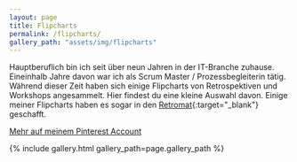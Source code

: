```yaml
---
layout: page
title: Flipcharts
permalink: /flipcharts/
gallery_path: "assets/img/flipcharts"
---
```


Hauptberuflich bin ich seit über neun Jahren in der IT-Branche zuhause.
Eineinhalb Jahre davon war ich als Scrum Master / Prozessbegleiterin tätig.
Während dieser Zeit haben sich einige Flipcharts von Retrospektiven und
Workshops angesammelt. Hier findest du eine kleine Auswahl davon. Einige meiner
Flipcharts haben es sogar in den [Retromat](https://retromat.org/){:target="\_blank"} geschafft.

<a class="button" href="{{ site.data.links.flipcharts }}" target="_blank">
  <i class="fa fa-lg fa-fw fa-pinterest"></i> Mehr auf meinem Pinterest Account
</a>

{% include gallery.html gallery_path=page.gallery_path %}

